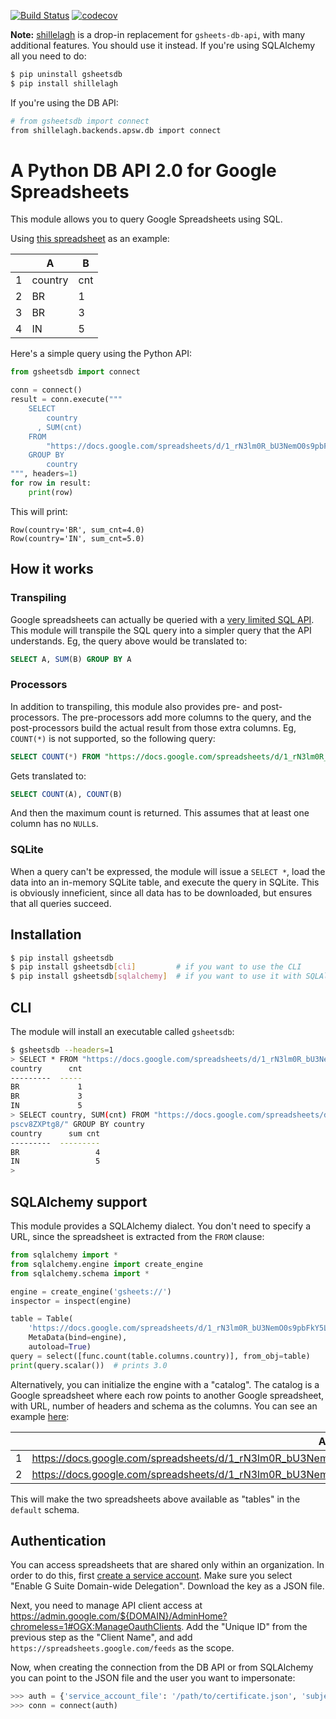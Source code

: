 [![Build Status](https://travis-ci.org/betodealmeida/gsheets-db-api.svg?branch=master)](https://travis-ci.org/betodealmeida/gsheets-db-api) [![codecov](https://codecov.io/gh/betodealmeida/gsheets-db-api/branch/master/graph/badge.svg)](https://codecov.io/gh/betodealmeida/gsheets-db-api)

**Note:** [shillelagh](https://github.com/betodealmeida/shillelagh/) is a drop-in replacement for `gsheets-db-api`, with many additional features. You should use it instead. If you're using SQLAlchemy all you need to do:

```bash
$ pip uninstall gsheetsdb
$ pip install shillelagh
```

If you're using the DB API:

```bash
# from gsheetsdb import connect
from shillelagh.backends.apsw.db import connect
```

# A Python DB API 2.0 for Google Spreadsheets #

This module allows you to query Google Spreadsheets using SQL.

Using [this spreadsheet](https://docs.google.com/spreadsheets/d/1_rN3lm0R_bU3NemO0s9pbFkY5LQPcuy1pscv8ZXPtg8/) as an example:

| | A | B |
|-|--------|-----|
| 1 | country | cnt |
| 2 | BR | 1 |
| 3 | BR | 3 |
| 4 | IN | 5 |

Here's a simple query using the Python API:

```python
from gsheetsdb import connect

conn = connect()
result = conn.execute("""
    SELECT
        country
      , SUM(cnt)
    FROM
        "https://docs.google.com/spreadsheets/d/1_rN3lm0R_bU3NemO0s9pbFkY5LQPcuy1pscv8ZXPtg8/"
    GROUP BY
        country
""", headers=1)
for row in result:
    print(row)
```

This will print:

```
Row(country='BR', sum_cnt=4.0)
Row(country='IN', sum_cnt=5.0)
```

## How it works ##

### Transpiling ###

Google spreadsheets can actually be queried with a [very limited SQL API](https://developers.google.com/chart/interactive/docs/querylanguage). This module will transpile the SQL query into a simpler query that the API understands. Eg, the query above would be translated to:

```sql
SELECT A, SUM(B) GROUP BY A
```

### Processors ###

In addition to transpiling, this module also provides pre- and post-processors. The pre-processors add more columns to the query, and the post-processors build the actual result from those extra columns. Eg, `COUNT(*)` is not supported, so the following query:

```sql
SELECT COUNT(*) FROM "https://docs.google.com/spreadsheets/d/1_rN3lm0R_bU3NemO0s9pbFkY5LQPcuy1pscv8ZXPtg8/"
```

Gets translated to:

```sql
SELECT COUNT(A), COUNT(B)
```

And then the maximum count is returned. This assumes that at least one column has no `NULL`s.


### SQLite ###
When a query can't be expressed, the module will issue a `SELECT *`, load the data into an in-memory SQLite table, and execute the query in SQLite. This is obviously inneficient, since all data has to be downloaded, but ensures that all queries succeed.

## Installation ##

```bash
$ pip install gsheetsdb
$ pip install gsheetsdb[cli]         # if you want to use the CLI
$ pip install gsheetsdb[sqlalchemy]  # if you want to use it with SQLAlchemy
```

## CLI ##

The module will install an executable called `gsheetsdb`:

```bash
$ gsheetsdb --headers=1
> SELECT * FROM "https://docs.google.com/spreadsheets/d/1_rN3lm0R_bU3NemO0s9pbFkY5LQPcuy1pscv8ZXPtg8/"
country      cnt
---------  -----
BR             1
BR             3
IN             5
> SELECT country, SUM(cnt) FROM "https://docs.google.com/spreadsheets/d/1_rN3lm0R_bU3NemO0s9pbFkY5LQPcuy1
pscv8ZXPtg8/" GROUP BY country
country      sum cnt
---------  ---------
BR                 4
IN                 5
>
```

## SQLAlchemy support ##

This module provides a SQLAlchemy dialect. You don't need to specify a URL, since the spreadsheet is extracted from the `FROM` clause:

```python
from sqlalchemy import *
from sqlalchemy.engine import create_engine
from sqlalchemy.schema import *

engine = create_engine('gsheets://')
inspector = inspect(engine)

table = Table(
    'https://docs.google.com/spreadsheets/d/1_rN3lm0R_bU3NemO0s9pbFkY5LQPcuy1pscv8ZXPtg8/edit#gid=0',
    MetaData(bind=engine),
    autoload=True)
query = select([func.count(table.columns.country)], from_obj=table)
print(query.scalar())  # prints 3.0
```

Alternatively, you can initialize the engine with a "catalog". The catalog is a Google spreadsheet where each row points to another Google spreadsheet, with URL, number of headers and schema as the columns. You can see an example [here](https://docs.google.com/spreadsheets/d/1AAqVVSpGeyRZyrr4n--fb_IxhLwwKtLbjfu4h6MyyYA/edit#gid=0):

|| A | B | C |
|-|-|-|-|
| 1 | https://docs.google.com/spreadsheets/d/1_rN3lm0R_bU3NemO0s9pbFkY5LQPcuy1pscv8ZXPtg8/edit#gid=0 | 1 | default |
| 2 | https://docs.google.com/spreadsheets/d/1_rN3lm0R_bU3NemO0s9pbFkY5LQPcuy1pscv8ZXPtg8/edit#gid=1077884006 | 2 | default |

This will make the two spreadsheets above available as "tables" in the `default` schema.


## Authentication ##

You can access spreadsheets that are shared only within an organization. In order to do this, first [create a service account](https://developers.google.com/api-client-library/python/auth/service-accounts#creatinganaccount). Make sure you select "Enable G Suite Domain-wide Delegation". Download the key as a JSON file.

Next, you need to manage API client access at https://admin.google.com/${DOMAIN}/AdminHome?chromeless=1#OGX:ManageOauthClients. Add the "Unique ID" from the previous step as the "Client Name", and add `https://spreadsheets.google.com/feeds` as the scope.

Now, when creating the connection from the DB API or from SQLAlchemy you can point to the JSON file and the user you want to impersonate:

```python
>>> auth = {'service_account_file': '/path/to/certificate.json', 'subject': 'user@domain.com'}
>>> conn = connect(auth)
```


